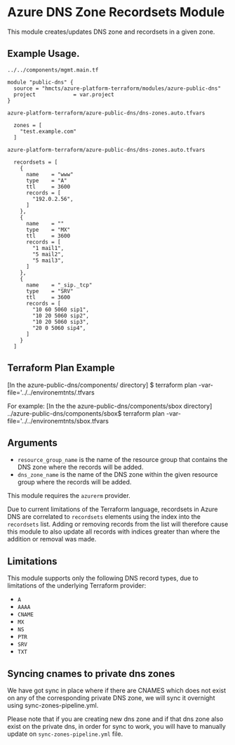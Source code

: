 # Azure DNS Zone Recordsets Module

This module creates/updates DNS zone and recordsets in a given zone.

## Example Usage.

`../../components/mgmt.main.tf`
```hcl
module "public-dns" {
  source = "hmcts/azure-platform-terraform/modules/azure-public-dns"
  project            = var.project
}
```

`azure-platform-terraform/azure-public-dns/dns-zones.auto.tfvars`
```hcl
  zones = [
    "test.example.com"
  ]
```

`azure-platform-terraform/azure-public-dns/dns-zones.auto.tfvars`
```hcl
  recordsets = [
    {
      name    = "www"
      type    = "A"
      ttl     = 3600
      records = [
        "192.0.2.56",
      ]
    },
    {
      name    = ""
      type    = "MX"
      ttl     = 3600
      records = [
        "1 mail1",
        "5 mail2",
        "5 mail3",
      ]
    },
    {
      name    = "_sip._tcp"
      type    = "SRV"
      ttl     = 3600
      records = [
        "10 60 5060 sip1",
        "10 20 5060 sip2",
        "10 20 5060 sip3",
        "20 0 5060 sip4",
      ]
    }
  ]
```

## Terraform Plan Example
[In the azure-public-dns/components/<environment-name> directory]
$ terraform plan -var-file='../../environemtnts/<environment-name>.tfvars

For example:
[In the the azure-public-dns/components/sbox directory]
../azure-public-dns/components/sbox$  terraform plan -var-file='../../environemtnts/sbox.tfvars

## Arguments

- `resource_group_name` is the name of the resource group that contains the
  DNS zone where the records will be added.
- `dns_zone_name` is the name of the DNS zone within the given resource group
  where the records will be added.

This module requires the `azurerm` provider.

Due to current limitations of the Terraform language, recordsets in Azure DNS
are correlated to `recordsets` elements using the index into the `recordsets`
list. Adding or removing records from the list will therefore cause this
module to also update all records with indices greater than where the
addition or removal was made.

## Limitations

This module supports only the following DNS record types, due to limitations
of the underlying Terraform provider:

- `A`
- `AAAA`
- `CNAME`
- `MX`
- `NS`
- `PTR`
- `SRV`
- `TXT`

## Syncing cnames to private dns zones

We have got sync in place where if there are CNAMES which does not exist on any of the corresponding private DNS zone, we will sync it overnight using sync-zones-pipeline.yml.

Please note that if you are creating new dns zone and if that dns zone also exist on the private dns, in order for sync to work, you will have to manually update on `sync-zones-pipeline.yml` file.